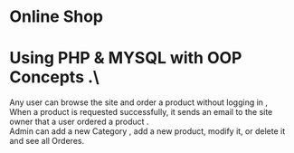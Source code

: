 # Online Shop 
# Using PHP & MYSQL with OOP Concepts .\
Any user can browse the site and order a product without logging in ,\
When a product is requested successfully, it sends an email to the site owner that a user ordered a product .\
Admin can add a new Category , add a new product, modify it, or delete it and see all Orderes.

